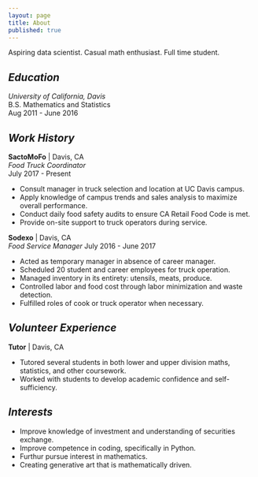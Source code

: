 ```yaml
---
layout: page
title: About
published: true
---
```


Aspiring data scientist. Casual math enthusiast. Full time student.

## *Education*

*University of California, Davis*  
B.S. Mathematics and Statistics  
Aug 2011 - June 2016  
  
## *Work History*
**SactoMoFo** | Davis, CA  
*Food Truck Coordinator*  
July 2017 - Present  
- Consult manager in truck selection and location at UC Davis campus.
- Apply knowledge of campus trends and sales analysis to maximize overall performance.
- Conduct daily food safety audits to ensure CA Retail Food Code is met.
- Provide on-site support to truck operators during service.

**Sodexo** | Davis, CA  
*Food Service Manager*
July 2016 - June 2017
- Acted as temporary manager in absence of career manager.  
- Scheduled 20 student and career employees for truck operation.  
- Managed inventory in its entirety: utensils, meats, produce.  
- Controlled labor and food cost through labor minimization and waste detection.  
- Fulfilled roles of cook or truck operator when necessary.  

## *Volunteer Experience*

**Tutor** | Davis, CA  
- Tutored several students in both lower and upper division maths, statistics, and other coursework.  
- Worked with students to develop academic confidence and self-sufficiency.  

## *Interests*

- Improve knowledge of investment and understanding of securities exchange.
- Improve competence in coding, specifically in Python.
- Furthur pursue interest in mathematics.
- Creating generative art that is mathematically driven.
